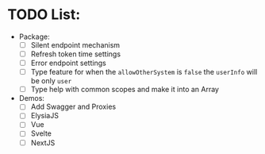 # TODO List:

- Package:
  - [ ] Silent endpoint mechanism
  - [ ] Refresh token time settings
  - [ ] Error endpoint settings
  - [ ] Type feature for when the `allowOtherSystem` is `false` the `userInfo` will be only `user`
  - [ ] Type help with common scopes and make it into an Array

- Demos:
  - [ ] Add Swagger and Proxies
  - [ ] ElysiaJS
  - [ ] Vue
  - [ ] Svelte
  - [ ] NextJS

